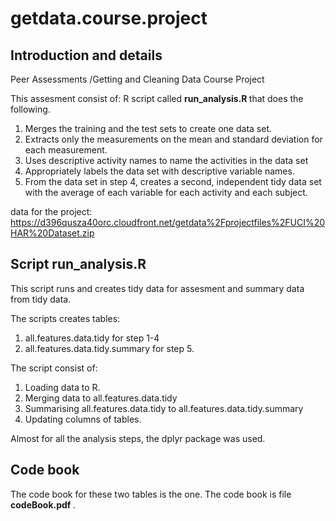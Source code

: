 # getdata.course.project

## Introduction and details

Peer Assessments 
/Getting and Cleaning Data Course Project

This assesment consist of:
R script called <B> run_analysis.R </B> that does the following. 

1. Merges the training and the test sets to create one data set.
2. Extracts only the measurements on the mean and standard deviation for each measurement.
3. Uses descriptive activity names to name the activities in the data set
4. Appropriately labels the data set with descriptive variable names. 
5. From the data set in step 4, creates a second, independent tidy data set with the average of each variable for each activity and each subject.

data for the project: https://d396qusza40orc.cloudfront.net/getdata%2Fprojectfiles%2FUCI%20HAR%20Dataset.zip 

## Script run_analysis.R 
This script runs and creates tidy data for assesment and summary data from tidy data.

The scripts creates tables:

1. all.features.data.tidy for step 1-4  
2. all.features.data.tidy.summary for step 5.

The script consist of:

1. Loading data to R.
2. Merging data to all.features.data.tidy
3. Summarising all.features.data.tidy to all.features.data.tidy.summary
4. Updating columns of tables.

Almost for all the analysis steps, the dplyr package was used.

## Code book
The code book for these two tables is the one.
The code book is file <B> codeBook.pdf </b>.
